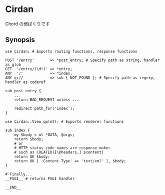 Cirdan
======

Chord の弱ぱくりです

Synopsis
--------
    use Cirdan; # Exports routing functions, response functions

    POST '/entry'       => *post_entry; # Specify path as string, handler as glob
    GET  '/entry/(\d+)' => *entry;
    ANY  '/'            => *index;
    ANY qr//            => sub { NOT_FOUND }; # Specify path as regexp, handler as coderef

    sub post_entry {
        ...
        return BAD_REQUEST unless ...
        ...
        redirect path_for('index');
    }

    use Cirdan::View qw(mt); # Exports renderer functions

    sub index {
        my $body = mt *DATA, @args;
        return $body;
        # or
        # HTTP status code names are response maker
        # such as CREATED([\@headers,] $content)
        return OK $body;
        return OK [ 'Content-Type' => 'text/xml' ], $body;
    }

    # Finally...
    __PSGI__ # returns PSGI handler

    __END__
